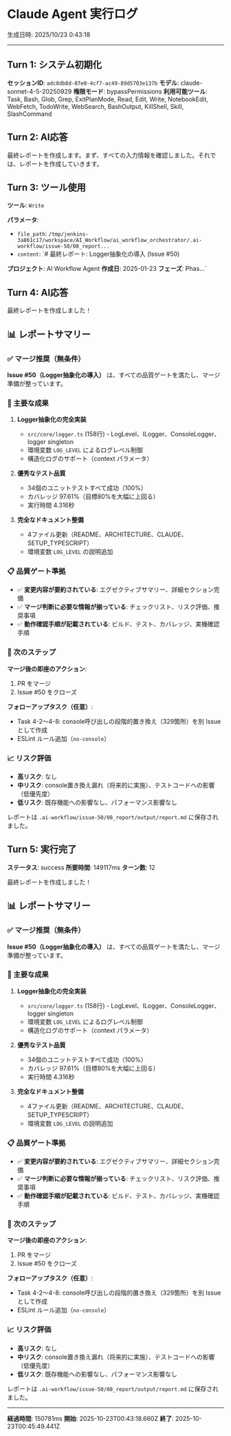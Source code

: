 # Claude Agent 実行ログ

生成日時: 2025/10/23 0:43:18

---

## Turn 1: システム初期化

**セッションID**: `adc8db8d-07e0-4cf7-ac49-89d5703e137b`
**モデル**: claude-sonnet-4-5-20250929
**権限モード**: bypassPermissions
**利用可能ツール**: Task, Bash, Glob, Grep, ExitPlanMode, Read, Edit, Write, NotebookEdit, WebFetch, TodoWrite, WebSearch, BashOutput, KillShell, Skill, SlashCommand

## Turn 2: AI応答

最終レポートを作成します。まず、すべての入力情報を確認しました。それでは、レポートを作成していきます。

## Turn 3: ツール使用

**ツール**: `Write`

**パラメータ**:
- `file_path`: `/tmp/jenkins-3a861c17/workspace/AI_Workflow/ai_workflow_orchestrator/.ai-workflow/issue-50/08_report...`
- `content`: `# 最終レポート: Logger抽象化の導入 (Issue #50)

**プロジェクト**: AI Workflow Agent
**作成日**: 2025-01-23
**フェーズ**: Phas...`

## Turn 4: AI応答

最終レポートを作成しました！

## 📊 レポートサマリー

### ✅ マージ推奨（無条件）

**Issue #50（Logger抽象化の導入）** は、すべての品質ゲートを満たし、マージ準備が整っています。

### 🎯 主要な成果

1. **Logger抽象化の完全実装**
   - `src/core/logger.ts` (158行) - LogLevel、ILogger、ConsoleLogger、logger singleton
   - 環境変数 `LOG_LEVEL` によるログレベル制御
   - 構造化ログのサポート（context パラメータ）

2. **優秀なテスト品質**
   - 34個のユニットテストすべて成功（100%）
   - カバレッジ 97.61%（目標80%を大幅に上回る）
   - 実行時間 4.316秒

3. **完全なドキュメント整備**
   - 4ファイル更新（README、ARCHITECTURE、CLAUDE、SETUP_TYPESCRIPT）
   - 環境変数 `LOG_LEVEL` の説明追加

### 📋 品質ゲート準拠

- ✅ **変更内容が要約されている**: エグゼクティブサマリー、詳細セクション完備
- ✅ **マージ判断に必要な情報が揃っている**: チェックリスト、リスク評価、推奨事項
- ✅ **動作確認手順が記載されている**: ビルド、テスト、カバレッジ、実機確認手順

### 🔄 次のステップ

**マージ後の即座のアクション**:
1. PR をマージ
2. Issue #50 をクローズ

**フォローアップタスク（任意）**:
- Task 4-2～4-8: console呼び出しの段階的置き換え（329箇所）を別 Issue として作成
- ESLint ルール追加（`no-console`）

### 📈 リスク評価

- **高リスク**: なし
- **中リスク**: console置き換え漏れ（将来的に実施）、テストコードへの影響（低優先度）
- **低リスク**: 既存機能への影響なし、パフォーマンス影響なし

レポートは `.ai-workflow/issue-50/08_report/output/report.md` に保存されました。

## Turn 5: 実行完了

**ステータス**: success
**所要時間**: 149117ms
**ターン数**: 12

最終レポートを作成しました！

## 📊 レポートサマリー

### ✅ マージ推奨（無条件）

**Issue #50（Logger抽象化の導入）** は、すべての品質ゲートを満たし、マージ準備が整っています。

### 🎯 主要な成果

1. **Logger抽象化の完全実装**
   - `src/core/logger.ts` (158行) - LogLevel、ILogger、ConsoleLogger、logger singleton
   - 環境変数 `LOG_LEVEL` によるログレベル制御
   - 構造化ログのサポート（context パラメータ）

2. **優秀なテスト品質**
   - 34個のユニットテストすべて成功（100%）
   - カバレッジ 97.61%（目標80%を大幅に上回る）
   - 実行時間 4.316秒

3. **完全なドキュメント整備**
   - 4ファイル更新（README、ARCHITECTURE、CLAUDE、SETUP_TYPESCRIPT）
   - 環境変数 `LOG_LEVEL` の説明追加

### 📋 品質ゲート準拠

- ✅ **変更内容が要約されている**: エグゼクティブサマリー、詳細セクション完備
- ✅ **マージ判断に必要な情報が揃っている**: チェックリスト、リスク評価、推奨事項
- ✅ **動作確認手順が記載されている**: ビルド、テスト、カバレッジ、実機確認手順

### 🔄 次のステップ

**マージ後の即座のアクション**:
1. PR をマージ
2. Issue #50 をクローズ

**フォローアップタスク（任意）**:
- Task 4-2～4-8: console呼び出しの段階的置き換え（329箇所）を別 Issue として作成
- ESLint ルール追加（`no-console`）

### 📈 リスク評価

- **高リスク**: なし
- **中リスク**: console置き換え漏れ（将来的に実施）、テストコードへの影響（低優先度）
- **低リスク**: 既存機能への影響なし、パフォーマンス影響なし

レポートは `.ai-workflow/issue-50/08_report/output/report.md` に保存されました。


---

**経過時間**: 150781ms
**開始**: 2025-10-23T00:43:18.660Z
**終了**: 2025-10-23T00:45:49.441Z
